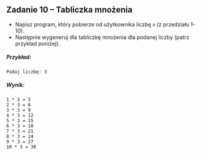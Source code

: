 ## Zadanie 10 &ndash; Tabliczka mnożenia

* Napisz program, który pobierze od użytkownika liczbę `n` (z przedziału 1-10).
* Następnie wygeneruj dla tabliczkę mnożenia dla podanej liczby (patrz przykład poniżej).

##### Przykład:
```
Podaj liczbę: 3
```

##### Wynik:
```
1 * 3 = 3
2 * 3 = 6
3 * 3 = 9
4 * 3 = 12
5 * 3 = 15
6 * 3 = 18
7 * 3 = 21
8 * 3 = 24
9 * 3 = 27
10 * 3 = 30
```
